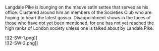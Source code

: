 Langdale Pike is lounging on the mauve satin settee that serves as his office. Clustered around him an members of the Societies Club who are hoping to heart the latest gossip. Disappointment shows in the faces of those who have not yet been mentioned, for one has not yet reached the high ranks of London society unless one is talked about by Landale Pike.

![[2-SW-1.png]]  
![[2-SW-2.png]]
